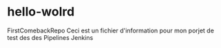 # hello-wolrd
FirstComebackRepo
Ceci est un fichier d'information pour mon porjet de test des  des Pipelines Jenkins
